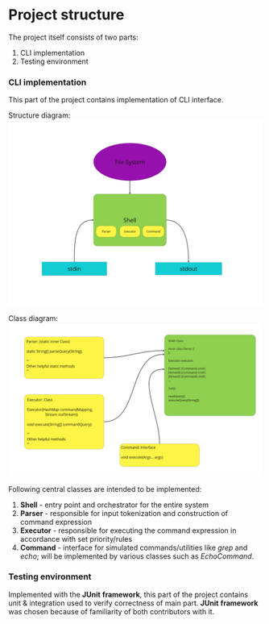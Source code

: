 # Project structure

The project itself consists of two parts:
1. CLI implementation
2. Testing environment

### CLI implementation
This part of the project contains implementation of CLI interface.

Structure diagram:
![structure diagram](resources/CLI_component_diagram.jpg)

Class diagram:
![class diagram](resources/CLI_class_diagram.jpg)

Following central classes are intended to be implemented:
1. __Shell__ - entry point and orchestrator for the entire system
2. __Parser__ - responsible for input tokenization and construction of command expression
3. __Executor__ - responsible for executing the command expression in accordance with set priority/rules 
4. __Command__ - interface for simulated commands/utilities like _grep_ and _echo_; will be implemented by various classes such as _EchoCommand_.


### Testing environment
Implemented with the __JUnit__ __framework__, this part of the project contains unit & integration used to verify correctness of main part. 
__JUnit__ __framework__ was chosen because of familiarity of both contributors with it.

